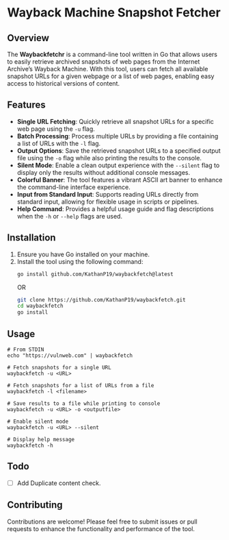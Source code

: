 # Wayback Machine Snapshot Fetcher

## Overview

The **Waybackfetchr** is a command-line tool written in Go that allows users to easily retrieve archived snapshots of web pages from the Internet Archive’s Wayback Machine. With this tool, users can fetch all available snapshot URLs for a given webpage or a list of web pages, enabling easy access to historical versions of content.

## Features

- **Single URL Fetching**: Quickly retrieve all snapshot URLs for a specific web page using the `-u` flag.
- **Batch Processing**: Process multiple URLs by providing a file containing a list of URLs with the `-l` flag.
- **Output Options**: Save the retrieved snapshot URLs to a specified output file using the `-o` flag while also printing the results to the console.
- **Silent Mode**: Enable a clean output experience with the `--silent` flag to display only the results without additional console messages.
- **Colorful Banner**: The tool features a vibrant ASCII art banner to enhance the command-line interface experience.
- **Input from Standard Input**: Supports reading URLs directly from standard input, allowing for flexible usage in scripts or pipelines.
- **Help Command**: Provides a helpful usage guide and flag descriptions when the `-h` or `--help` flags are used.

## Installation

1. Ensure you have Go installed on your machine.
2. Install the tool using the following command:
   ```bash
   go install github.com/KathanP19/waybackfetch@latest
   ```
   OR
   ```bash
   git clone https://github.com/KathanP19/waybackfetch.git
   cd waybackfetch
   go install
   ```
   
## Usage
```
# From STDIN
echo "https://vulnweb.com" | waybackfetch

# Fetch snapshots for a single URL
waybackfetch -u <URL>

# Fetch snapshots for a list of URLs from a file
waybackfetch -l <filename>

# Save results to a file while printing to console
waybackfetch -u <URL> -o <outputfile>

# Enable silent mode
waybackfetch -u <URL> --silent

# Display help message
waybackfetch -h
```

## Todo
- [ ] Add Duplicate content check.

## Contributing
Contributions are welcome! Please feel free to submit issues or pull requests to enhance the functionality and performance of the tool.
